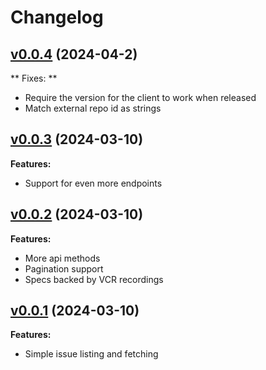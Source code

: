 # Changelog

## [v0.0.4](https://github.com/anakinj/aikido-ruby-client/tree/v0.0.4) (2024-04-2)

** Fixes: **
- Require the version for the client to work when released
- Match external repo id as strings

## [v0.0.3](https://github.com/anakinj/aikido-ruby-client/tree/v0.0.3) (2024-03-10)

**Features:**

- Support for even more endpoints

## [v0.0.2](https://github.com/anakinj/aikido-ruby-client/tree/v0.0.2) (2024-03-10)

**Features:**

- More api methods
- Pagination support
- Specs backed by VCR recordings

## [v0.0.1](https://github.com/anakinj/aikido-ruby-client/tree/v0.0.1) (2024-03-10)

**Features:**

- Simple issue listing and fetching